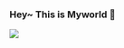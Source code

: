 ### Hey~ This is Myworld 👋
<a href="https://www.notion.so/b17319afa9c34998b6c0250da4676537" target="_blank"><img src="https://img.shields.io/badge/[포토폴리오]-[1877F2]?style=flat-square&logo=[ notion]&logoColor=white"/></a>
<!--
**jammmmin2/jammmmin2** is a ✨ _special_ ✨ repository because its `README.md` (this file) appears on your GitHub profile.

Here are some ideas to get you started:

- 🔭 I’m currently working on ...
- 🌱 I’m currently learning ...
- 👯 I’m looking to collaborate on ...
- 🤔 I’m looking for help with ...
- 💬 Ask me about ...
- 📫 How to reach me: ...
- 😄 Pronouns: ...
- ⚡ Fun fact: ...
-->
